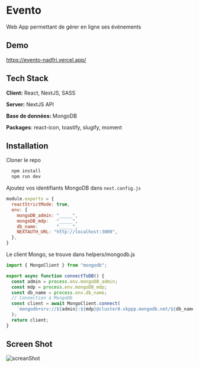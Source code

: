
# Evento

Web App permettant de gérer en ligne ses événements



## Demo

https://evento-nadfri.vercel.app/


## Tech Stack

**Client:** React, NextJS, SASS

**Server:** NextJS API

**Base de données:** MongoDB

**Packages**: react-icon, toastify, slugify, moment


## Installation

Cloner le repo

```bash
  npm install
  npm run dev
```

Ajoutez vos identifiants MongoDB dans `next.config.js`
```js
module.exports = {
  reactStrictMode: true,
  env: {
    mongoDB_admin: "_____",
    mongoDB_mdp:   "_____",
    db_name:       "_____",
    NEXTAUTH_URL: "http://localhost:3000",
  },
}
```

Le client Mongo, se trouve dans helpers/mongodb.js
```js
import { MongoClient } from "mongodb";

export async function connectToDB() {
  const admin = process.env.mongoDB_admin;
  const mdp = process.env.mongoDB_mdp;
  const db_name = process.env.db_name;
  // Connection à MongoDb
  const client = await MongoClient.connect(
    `mongodb+srv://${admin}:${mdp}@cluster0.vkppp.mongodb.net/${db_name}?retryWrites=true&w=majority`
  );
  return client;
}
```
## Screen Shot
![screanShot](https://evento-nadfri.vercel.app/screenshot.png)
    